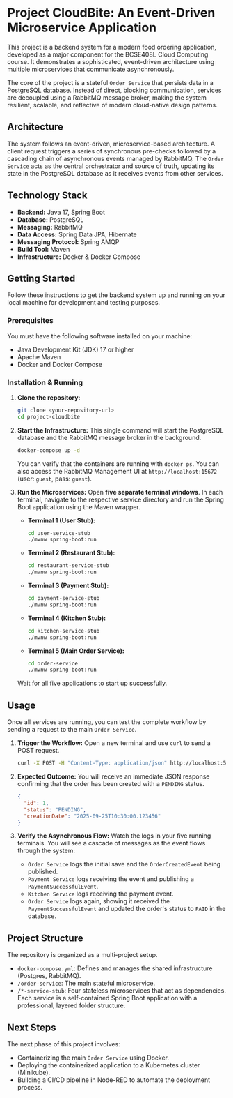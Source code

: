 # Project CloudBite: An Event-Driven Microservice Application

This project is a backend system for a modern food ordering application, developed as a major component for the BCSE408L Cloud Computing course. It demonstrates a sophisticated, event-driven architecture using multiple microservices that communicate asynchronously.

The core of the project is a stateful `Order Service` that persists data in a PostgreSQL database. Instead of direct, blocking communication, services are decoupled using a RabbitMQ message broker, making the system resilient, scalable, and reflective of modern cloud-native design patterns.

## Architecture

The system follows an event-driven, microservice-based architecture. A client request triggers a series of synchronous pre-checks followed by a cascading chain of asynchronous events managed by RabbitMQ. The `Order Service` acts as the central orchestrator and source of truth, updating its state in the PostgreSQL database as it receives events from other services.



## Technology Stack

* **Backend:** Java 17, Spring Boot
* **Database:** PostgreSQL
* **Messaging:** RabbitMQ
* **Data Access:** Spring Data JPA, Hibernate
* **Messaging Protocol:** Spring AMQP
* **Build Tool:** Maven
* **Infrastructure:** Docker & Docker Compose

## Getting Started

Follow these instructions to get the backend system up and running on your local machine for development and testing purposes.

### Prerequisites

You must have the following software installed on your machine:
* Java Development Kit (JDK) 17 or higher
* Apache Maven
* Docker and Docker Compose

### Installation & Running

1.  **Clone the repository:**
    ```bash
    git clone <your-repository-url>
    cd project-cloudbite
    ```

2.  **Start the Infrastructure:**
    This single command will start the PostgreSQL database and the RabbitMQ message broker in the background.
    ```bash
    docker-compose up -d
    ```
    You can verify that the containers are running with `docker ps`. You can also access the RabbitMQ Management UI at `http://localhost:15672` (user: `guest`, pass: `guest`).

3.  **Run the Microservices:**
    Open **five separate terminal windows**. In each terminal, navigate to the respective service directory and run the Spring Boot application using the Maven wrapper.

    * **Terminal 1 (User Stub):**
        ```bash
        cd user-service-stub
        ./mvnw spring-boot:run
        ```
    * **Terminal 2 (Restaurant Stub):**
        ```bash
        cd restaurant-service-stub
        ./mvnw spring-boot:run
        ```
    * **Terminal 3 (Payment Stub):**
        ```bash
        cd payment-service-stub
        ./mvnw spring-boot:run
        ```
    * **Terminal 4 (Kitchen Stub):**
        ```bash
        cd kitchen-service-stub
        ./mvnw spring-boot:run
        ```
    * **Terminal 5 (Main Order Service):**
        ```bash
        cd order-service
        ./mvnw spring-boot:run
        ```
    Wait for all five applications to start up successfully.

## Usage

Once all services are running, you can test the complete workflow by sending a request to the main `Order Service`.

1.  **Trigger the Workflow:**
    Open a new terminal and use `curl` to send a POST request.
    ```bash
    curl -X POST -H "Content-Type: application/json" http://localhost:5100/api/v1/orders
    ```

2.  **Expected Outcome:**
    You will receive an immediate JSON response confirming that the order has been created with a `PENDING` status.
    ```json
    {
      "id": 1,
      "status": "PENDING",
      "creationDate": "2025-09-25T10:30:00.123456"
    }
    ```

3.  **Verify the Asynchronous Flow:**
    Watch the logs in your five running terminals. You will see a cascade of messages as the event flows through the system:
    * `Order Service` logs the initial save and the `OrderCreatedEvent` being published.
    * `Payment Service` logs receiving the event and publishing a `PaymentSuccessfulEvent`.
    * `Kitchen Service` logs receiving the payment event.
    * `Order Service` logs again, showing it received the `PaymentSuccessfulEvent` and updated the order's status to `PAID` in the database.

## Project Structure

The repository is organized as a multi-project setup.
* `docker-compose.yml`: Defines and manages the shared infrastructure (Postgres, RabbitMQ).
* `/order-service`: The main stateful microservice.
* `/*-service-stub`: Four stateless microservices that act as dependencies. Each service is a self-contained Spring Boot application with a professional, layered folder structure.

## Next Steps

The next phase of this project involves:
* Containerizing the main `Order Service` using Docker.
* Deploying the containerized application to a Kubernetes cluster (Minikube).
* Building a CI/CD pipeline in Node-RED to automate the deployment process.
